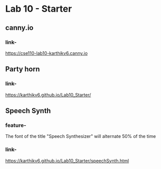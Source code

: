 # Lab 10 - Starter
## canny.io 
### link- 
https://cse110-lab10-karthikv6.canny.io

## Party horn 
### link- 
https://karthikv6.github.io/Lab10_Starter/

## Speech Synth 
### feature-
The font of the title "Speech Synthesizer" will alternate 50% of the time

### link- 
https://karthikv6.github.io/Lab10_Starter/speechSynth.html
